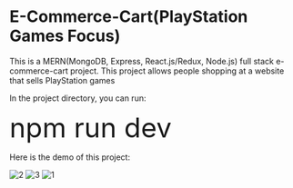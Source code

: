 # E-Commerce-Cart(PlayStation Games Focus)
This is a MERN(MongoDB, Express, React.js/Redux, Node.js) full stack e-commerce-cart project.
This project allows people shopping at a website that sells PlayStation games

In the project directory, you can run:

<font size=10 >npm run dev</font>

Here is the demo of this project:


![2](https://user-images.githubusercontent.com/35788589/125381086-4ee69800-e361-11eb-82e8-e8fc2d12cb35.PNG)
![3](https://user-images.githubusercontent.com/35788589/125381094-50b05b80-e361-11eb-8453-50915bddf4c8.PNG)
![1](https://user-images.githubusercontent.com/35788589/125381098-51e18880-e361-11eb-9905-c43c454a0c18.PNG)
